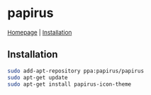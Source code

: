# papirus

<font size="2">[Homepage](https://git.io/papirus-icon-theme) | [Installation](https://github.com/PapirusDevelopmentTeam/papirus-icon-theme/#ubuntu-and-derivatives)</font>

## Installation

```bash
sudo add-apt-repository ppa:papirus/papirus
sudo apt-get update
sudo apt-get install papirus-icon-theme
```
